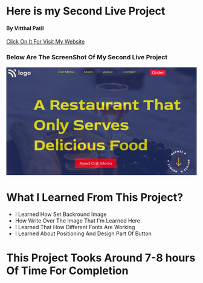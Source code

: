 # Here is my Second Live Project <br/>
#### By Vitthal Patil <br/>
[Click On It For Visit My Website](http://127.0.0.1:5501/index.html) <br/>
### Below Are The ScreenShot Of My Second Live Project <br/>
![ScreenShot](Live%202%20ss.png) <br/>
# What I Learned From This Project? <br/>
* I Learned How Set Backround Image <br/>
* How Write Over The Image That I'm Learned Here <br/>
* I Learned That How Different Fonts Are Working <br/>
* I Learned About Positioning And Design Part Of Button <br/>
# This Project Tooks Around 7-8 hours Of Time For Completion